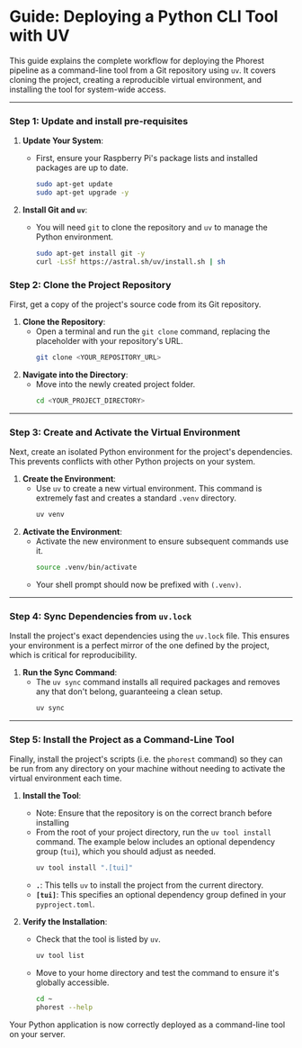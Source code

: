# Guide: Deploying a Python CLI Tool with UV

This guide explains the complete workflow for deploying the Phorest pipeline as a command-line tool from a Git repository using `uv`. It covers cloning the project, creating a reproducible virtual environment, and installing the tool for system-wide access.

---
### Step 1: Update and install pre-requisites

1. **Update Your System**:  
   * First, ensure your Raspberry Pi's package lists and installed packages are up to date.
       ```bash
       sudo apt-get update
       sudo apt-get upgrade -y
       ```

2. **Install Git and `uv`**:
   * You will need `git` to clone the repository and `uv` to manage the Python environment.
       ```bash
       sudo apt-get install git -y
       curl -LsSf https://astral.sh/uv/install.sh | sh
       ```

### Step 2: Clone the Project Repository

First, get a copy of the project's source code from its Git repository.

1.  **Clone the Repository**:
    * Open a terminal and run the `git clone` command, replacing the placeholder with your repository's URL.
        ```bash
        git clone <YOUR_REPOSITORY_URL>
        ```
2.  **Navigate into the Directory**:
    * Move into the newly created project folder.
        ```bash
        cd <YOUR_PROJECT_DIRECTORY>
        ```

---
### Step 3: Create and Activate the Virtual Environment

Next, create an isolated Python environment for the project's dependencies. This prevents conflicts with other Python projects on your system.

1.  **Create the Environment**:
    * Use `uv` to create a new virtual environment. This command is extremely fast and creates a standard `.venv` directory.
        ```bash
        uv venv
        ```
2.  **Activate the Environment**:
    * Activate the new environment to ensure subsequent commands use it.
        ```bash
        source .venv/bin/activate
        ```
    * Your shell prompt should now be prefixed with `(.venv)`.

---
### Step 4: Sync Dependencies from `uv.lock`

Install the project's exact dependencies using the `uv.lock` file. This ensures your environment is a perfect mirror of the one defined by the project, which is critical for reproducibility.

1.  **Run the Sync Command**:
    * The `uv sync` command installs all required packages and removes any that don't belong, guaranteeing a clean setup.
        ```bash
        uv sync
        ```

---
### Step 5: Install the Project as a Command-Line Tool

Finally, install the project's scripts (i.e. the `phorest` command) so they can be run from any directory on your machine without needing to activate the virtual environment each time.

1.  **Install the Tool**:
    * Note: Ensure that the repository is on the correct branch before installing
    * From the root of your project directory, run the `uv tool install` command. The example below includes an optional dependency group (`tui`), which you should adjust as needed.
        ```bash
        uv tool install ".[tui]"
        ```
    * **`.`**: This tells `uv` to install the project from the current directory.
    * **`[tui]`**: This specifies an optional dependency group defined in your `pyproject.toml`.

2.  **Verify the Installation**:
    * Check that the tool is listed by `uv`.
        ```bash
        uv tool list
        ```
    * Move to your home directory and test the command to ensure it's globally accessible.
        ```bash
        cd ~
        phorest --help
        ```

Your Python application is now correctly deployed as a command-line tool on your server.